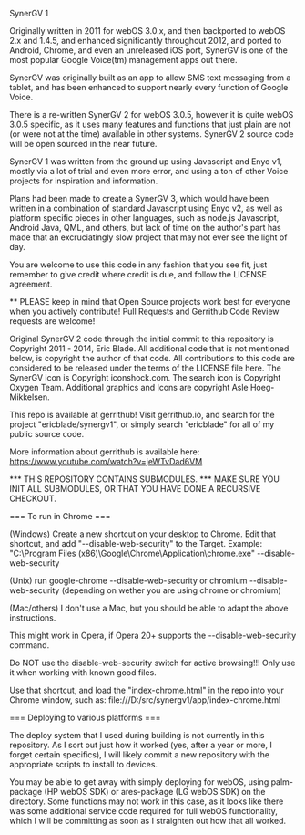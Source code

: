 SynerGV 1

Originally written in 2011 for webOS 3.0.x, and then backported to webOS 2.x and 
1.4.5, and enhanced significantly throughout 2012, and ported to Android, Chrome,
and even an unreleased iOS port, SynerGV is one of the most popular Google
Voice(tm) management apps out there.

SynerGV was originally built as an app to allow SMS text messaging from a tablet,
and has been enhanced to support nearly every function of Google Voice.

There is a re-written SynerGV 2 for webOS 3.0.5, however it is quite webOS 3.0.5
specific, as it uses many features and functions that just plain are not (or were
not at the time) available in other systems.  SynerGV 2 source code will be open
sourced in the near future.

SynerGV 1 was written from the ground up using Javascript and Enyo v1, mostly
via a lot of trial and even more error, and using a ton of other Voice projects
for inspiration and information.

Plans had been made to create a SynerGV 3, which would have been written in
a combination of standard Javascript using Enyo v2, 
as well as platform specific pieces in other languages, such as node.js Javascript, 
Android Java, QML, and others, but lack of time on the author's part has made that
an excruciatingly slow project that may not ever see the light of day.

You are welcome to use this code in any fashion that you see fit, just remember
to give credit where credit is due, and follow the LICENSE agreement.

** PLEASE keep in mind that Open Source projects work best for everyone when you
actively contribute!  Pull Requests and Gerrithub Code Review requests are welcome!

Original SynerGV 2 code through the initial commit to this repository is Copyright 2011 - 2014, Eric Blade. All additional code that is not mentioned below, is copyright the author of that code. All contributions to this code are considered to be released under the terms of the LICENSE file here.
The SynerGV icon is Copyright iconshock.com.
The search icon is Copyright Oxygen Team.
Additional graphics and Icons are copyright Asle Hoeg-Mikkelsen.

This repo is available at gerrithub!  Visit gerrithub.io, and search for the
project "ericblade/synergv1", or simply search "ericblade" for all of my public
source code.

More information about gerrithub is available here:
https://www.youtube.com/watch?v=jeWTvDad6VM

*** THIS REPOSITORY CONTAINS SUBMODULES.
*** MAKE SURE YOU INIT ALL SUBMODULES, OR THAT YOU HAVE DONE A RECURSIVE CHECKOUT.

=== To run in Chrome ===

(Windows) Create a new shortcut on your desktop to Chrome.  Edit that shortcut, and add "--disable-web-security" to the Target.
Example: "C:\Program Files (x86)\Google\Chrome\Application\chrome.exe" --disable-web-security

(Unix) run google-chrome --disable-web-security or chromium --disable-web-security (depending on wether you are using chrome or chromium)

(Mac/others) I don't use a Mac, but you should be able to adapt the above instructions.

This might work in Opera, if Opera 20+ supports the --disable-web-security command.

Do NOT use the disable-web-security switch for active browsing!!! Only use it when working with known good files.

Use that shortcut, and load the "index-chrome.html" in the repo into your Chrome window, such as:
file:///D:/src/synergv1/app/index-chrome.html

=== Deploying to various platforms ===

The deploy system that I used during building is not currently in this repository.  As I sort out just how it worked (yes, after a year or more, I forget certain specifics), I will likely commit a new repository with the appropriate scripts to install to devices.

You may be able to get away with simply deploying for webOS, using palm-package (HP webOS SDK) or ares-package (LG webOS SDK) on the directory.
Some functions may not work in this case, as it looks like there was some additional service code required for full webOS functionality, which I will be committing as soon as I straighten out how that all worked.
